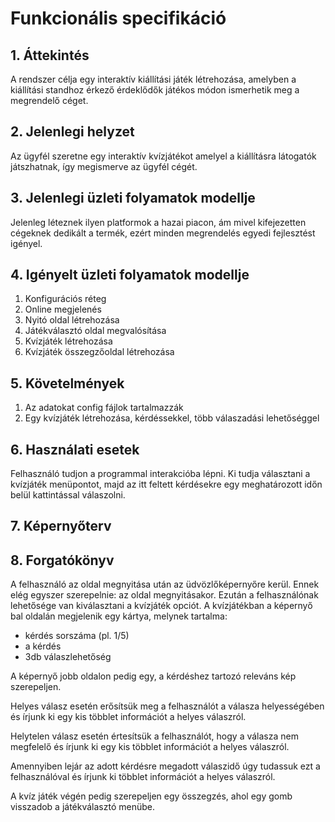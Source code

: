 # Funkcionális specifikáció
## 1. Áttekintés
A rendszer célja egy interaktív kiállítási játék létrehozása, amelyben a kiállítási standhoz érkező
érdeklődők játékos módon ismerhetik meg a megrendelő céget.

## 2. Jelenlegi helyzet
Az ügyfél szeretne egy interaktív kvízjátékot amelyel a kiállításra látogatók játszhatnak,
így megismerve az ügyfél cégét.

## 3. Jelenlegi üzleti folyamatok modellje
Jelenleg léteznek ilyen platformok a hazai piacon, 
ám mivel kifejezetten cégeknek dedikált a termék,
ezért minden megrendelés egyedi fejlesztést igényel.

## 4. Igényelt üzleti folyamatok modellje
1. Konfigurációs réteg
2. Online megjelenés
3. Nyitó oldal  létrehozása
4. Játékválasztó oldal megvalósítása
5. Kvízjáték létrehozása
6. Kvízjáték összegzőoldal létrehozása

## 5. Követelmények
1. Az adatokat config fájlok tartalmazzák
2. Egy kvízjáték létrehozása, kérdéssekkel, több válaszadási lehetőséggel

## 6. Használati esetek
Felhasználó tudjon a programmal interakcióba lépni.
Ki tudja választani a kvízjáték menüpontot, majd az itt feltett kérdésekre egy meghatározott időn
belül kattintással válaszolni.


## 7. Képernyőterv


## 8. Forgatókönyv
A felhasználó az oldal megnyitása után az üdvözlőképernyőre kerül.
Ennek elég egyszer szerepelnie: az oldal megnyitásakor.
Ezután a felhasználónak lehetősége van kiválasztani a kvízjáték opciót.
A kvízjátékban a képernyő bal oldalán megjelenik egy kártya, melynek tartalma:
* kérdés sorszáma (pl. 1/5)
* a kérdés
* 3db válaszlehetőség

A képernyő jobb oldalon pedig egy, a kérdéshez tartozó releváns kép szerepeljen.

Helyes válasz esetén erősítsük meg a felhasználót a válasza helyességében és írjunk ki egy kis többlet információt a helyes válaszról.

Helytelen válasz esetén értesítsük a felhasználót, hogy a válasza nem megfelelő és írjunk ki egy kis többlet információt a helyes válaszról.

Amennyiben lejár az adott kérdésre megadott válaszidő úgy tudassuk ezt a felhasználóval és írjunk ki többlet információt a helyes válaszról.

A kvíz játék végén pedig szerepeljen egy összegzés, ahol egy gomb visszadob a játékválasztó menübe.